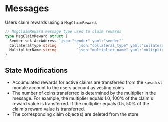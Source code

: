 <!--
order: 3
-->

# Messages

Users claim rewards using a `MsgClaimReward`.

```go
// MsgClaimReward message type used to claim rewards
type MsgClaimReward struct {
  Sender sdk.AccAddress `json:"sender" yaml:"sender"`
  CollateralType string         `json:"collateral_type" yaml:"collateral_type"`
  MultiplierName string         `json:"multiplier_name" yaml:"multiplier_name"`
}
```

## State Modifications

* Accumulated rewards for active claims are transferred from the `kavadist` module account to the users account as vesting coins
* The number of coins transferred is determined by the multiplier in the message. For example, the multiplier equals 1.0, 100% of the claim's reward value is transferred. If the multiplier equals 0.5, 50% of the claim's reward value is transferred.
* The corresponding claim object(s) are deleted from the store
